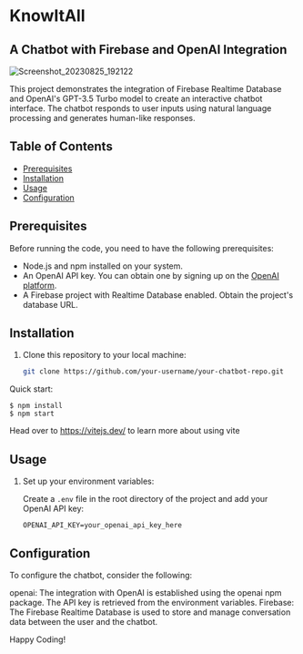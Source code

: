 # KnowItAll 
## A Chatbot with Firebase and OpenAI Integration

![Screenshot_20230825_192122](https://github.com/mohammadshahidbeigh/knowitall-ChatBot/assets/85876937/0b1fee88-da6a-423e-9c7c-a4311d921f02)


This project demonstrates the integration of Firebase Realtime Database and OpenAI's GPT-3.5 Turbo model to create an interactive chatbot interface. The chatbot responds to user inputs using natural language processing and generates human-like responses.

## Table of Contents

- [Prerequisites](#prerequisites)
- [Installation](#installation)
- [Usage](#usage)
- [Configuration](#configuration)


## Prerequisites

Before running the code, you need to have the following prerequisites:

- Node.js and npm installed on your system.
- An OpenAI API key. You can obtain one by signing up on the [OpenAI platform](https://beta.openai.com/signup/).
- A Firebase project with Realtime Database enabled. Obtain the project's database URL.

## Installation

1. Clone this repository to your local machine:

   ```bash
   git clone https://github.com/your-username/your-chatbot-repo.git

Quick start:

```
$ npm install
$ npm start
```

Head over to https://vitejs.dev/ to learn more about using vite
## Usage

1. Set up your environment variables:
   
   Create a `.env` file in the root directory of the project and add your OpenAI API key:

   ```env
   OPENAI_API_KEY=your_openai_api_key_here
## Configuration
To configure the chatbot, consider the following:

openai: The integration with OpenAI is established using the openai npm package. The API key is retrieved from the environment variables.
Firebase: The Firebase Realtime Database is used to store and manage conversation data between the user and the chatbot.

Happy Coding!
